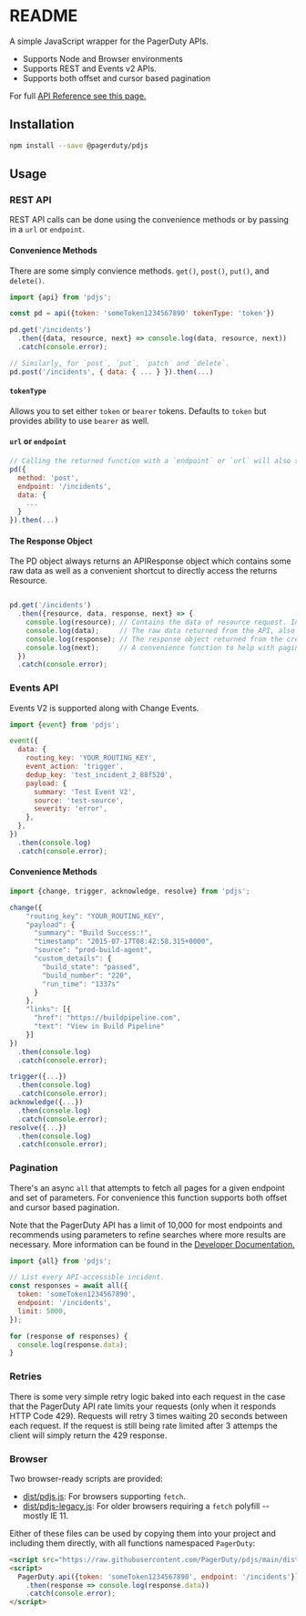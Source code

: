 # README

A simple JavaScript wrapper for the PagerDuty APIs.

 - Supports Node and Browser environments
 - Supports REST and Events v2 APIs.
 - Supports both offset and cursor based pagination

For full [API Reference see this page.](https://developer.pagerduty.com/api-reference)

## Installation

```bash
npm install --save @pagerduty/pdjs
```

## Usage

### REST API

REST API calls can be done using the convenience methods or by passing in a `url` or `endpoint`.

#### Convenience Methods

There are some simply convience methods. `get()`, `post()`, `put()`, and `delete()`.

```javascript
import {api} from 'pdjs';

const pd = api({token: 'someToken1234567890' tokenType: 'token'})

pd.get('/incidents')
  .then({data, resource, next} => console.log(data, resource, next))
  .catch(console.error);

// Similarly, for `post`, `put`, `patch` and `delete`.
pd.post('/incidents', { data: { ... } }).then(...)
```
#### `tokenType`
Allows you to set either `token` or `bearer` tokens. Defaults to `token` but provides ability to use `bearer` as well.

#### `url` or `endpoint`

```javascript
// Calling the returned function with a `endpoint` or `url` will also send it.
pd({
  method: 'post',
  endpoint: '/incidents',
  data: {
    ...
  }
}).then(...)
```

#### The Response Object

The PD object always returns an APIResponse object which contains some raw data as well as a convenient shortcut to directly access the returns Resource.

```javascript

pd.get('/incidents')
  .then({resource, data, response, next} => {
    console.log(resource); // Contains the data of resource request. In this example the 'incidents' data.
    console.log(data);     // The raw data returned from the API, also contains pagination information.
    console.log(response); // The response object returned from the cross-fetch
    console.log(next);     // A convenience function to help with pagination
  })
  .catch(console.error);

```

### Events API

Events V2 is supported along with Change Events.

```javascript
import {event} from 'pdjs';

event({
  data: {
    routing_key: 'YOUR_ROUTING_KEY',
    event_action: 'trigger',
    dedup_key: 'test_incident_2_88f520',
    payload: {
      summary: 'Test Event V2',
      source: 'test-source',
      severity: 'error',
    },
  },
})
  .then(console.log)
  .catch(console.error);
```

#### Convenience Methods

```javascript
import {change, trigger, acknowledge, resolve} from 'pdjs';

change({
    "routing_key": "YOUR_ROUTING_KEY",
    "payload": {
      "summary": "Build Success:!",
      "timestamp": "2015-07-17T08:42:58.315+0000",
      "source": "prod-build-agent",
      "custom_details": {
        "build_state": "passed",
        "build_number": "220",
        "run_time": "1337s"
      }
    },
    "links": [{
      "href": "https://buildpipeline.com",
      "text": "View in Build Pipeline"
    }]
})
  .then(console.log)
  .catch(console.error);

trigger({...})
  .then(console.log)
  .catch(console.error);
acknowledge({...})
  .then(console.log)
  .catch(console.error);
resolve({...})
  .then(console.log)
  .catch(console.error);
```

### Pagination

There's an async `all` that attempts to fetch all pages for a given endpoint and set of parameters. For convenience this function supports both offset and cursor based pagination.

Note that the PagerDuty API has a limit of 10,000 for most endpoints and recommends using parameters to refine searches where more results are necessary. More information can be found in the [Developer Documentation.](https://developer.pagerduty.com/docs/rest-api-v2/pagination/)

```javascript
import {all} from 'pdjs';

// List every API-accessible incident.
const responses = await all({
  token: 'someToken1234567890',
  endpoint: '/incidents',
  limit: 5000,
});

for (response of responses) {
  console.log(response.data);
}
```

### Retries

There is some very simple retry logic baked into each request in the case that the PagerDuty API rate limits your requests (only when it responds HTTP Code 429). Requests will retry 3 times waiting 20 seconds between each request. If the request is still being rate limited after 3 attemps the client will simply return the 429 response.

### Browser

Two browser-ready scripts are provided:

- [dist/pdjs.js](https://raw.githubusercontent.com/PagerDuty/pdjs/main/dist/pdjs.js): For browsers supporting `fetch`.
- [dist/pdjs-legacy.js](https://raw.githubusercontent.com/PagerDuty/pdjs/main/dist/pdjs-legacy.js): For older browsers requiring a `fetch` polyfill -- mostly IE 11.

Either of these files can be used by copying them into your project and including them directly, with all functions namespaced `PagerDuty`:

```html
<script src="https://raw.githubusercontent.com/PagerDuty/pdjs/main/dist/pdjs.js"></script>
<script>
  PagerDuty.api({token: 'someToken1234567890', endpoint: '/incidents'})
    .then(response => console.log(response.data))
    .catch(console.error);
</script>
```

